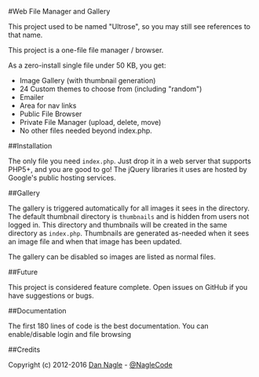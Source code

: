 #Web File Manager and Gallery

This project used to be named "Ultrose", so you may still see references to that name.

This project is a one-file file manager / browser.

As a zero-install single file under 50 KB, you get:

* Image Gallery (with thumbnail generation)
* 24 Custom themes to choose from (including "random")
* Emailer
* Area for nav links
* Public File Browser
* Private File Manager (upload, delete, move)
* No other files needed beyond index.php.

##Installation

The only file you need `index.php`. Just drop it in a web server that supports PHP5+, and you are good to go! The jQuery libraries it uses are hosted by Google's public hosting services.


##Gallery

The gallery is triggered automatically for all images it sees in the directory. The default thumbnail directory is `thumbnails` and is hidden from users not logged in. This directory and thumbnails will be created in the same directory as `index.php`. Thumbnails are generated as-needed when it sees an image file and when that image has been updated.

The gallery can be disabled so images are listed as normal files.


##Future

This project is considered feature complete. Open issues on GitHub if you have suggestions or bugs.

##Documentation

The first 180 lines of code is the best documentation. You can enable/disable login and file browsing

##Credits

Copyright (c) 2012-2016 [Dan Nagle][personal_site] - [@NagleCode][twitter_site]

[personal_site]: http://dannagle.com
[twitter_site]: https://twitter.com/NagleCode
